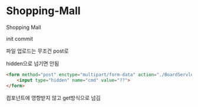 # Shopping-Mall
Shopping Mall


init commit  


파일 업로드는 무조건 post로  

hidden으로 넘기면 안됨

``` HTML
<form method="post" enctype="multipart/form-data" action="./BoardServlet?cmd=upload">  
	<input type="hidden" name="cmd" value="??">  
</form>  
```

컴포넌트에 영향받지 않고 get방식으로 넘김
